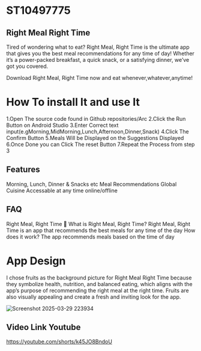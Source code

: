 
# ST10497775 
## Right Meal Right Time
Tired of wondering what to eat? Right Meal, Right Time is the ultimate app that gives you the best meal recommendations for any time of day! Whether it’s a power-packed breakfast, a quick snack, or a satisfying dinner, we’ve got you covered.

Download Right Meal, Right Time now and eat whenever,whatever,anytime!


# How To install It and use  It
1.Open The source code found in Github repositories/Arc
2.Click the Run Button on Android Studio
3.Enter Correct text input(e.gMorning,MidMorning,Lunch,Afternoon,Dinner,Snack)
4.Click The Confirm Button 
5.Meals Will be Displayed on the Suggestions Displayed
6.Once Done you can Click The reset Button 
7.Repeat the Process from step 3

## Features
Morning, Lunch, Dinner & Snacks etc
Meal Recommendations 
Global Cuisine
Accessable at any time online/offline
## FAQ
Right Meal, Right Time 
🔹 What is Right Meal, Right Time?
Right Meal, Right Time is an app that recommends the best meals for any time of the day 
How does it work?
The app recommends meals based on the time of day
# App Design
I chose fruits as the background picture for Right Meal Right Time because they symbolize health, nutrition, and balanced eating, which aligns with the app’s purpose of recommending the right meal at the right time. Fruits are also visually appealing and create a fresh and inviting look for the app.

![Screenshot 2025-03-29 223934](https://github.com/user-attachments/assets/d5074a45-8b47-479e-804b-f99fb61357ee)



## Video Link Youtube
https://youtube.com/shorts/k45JO8BndoU

